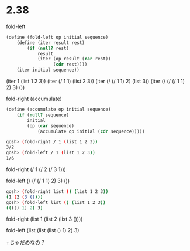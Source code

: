 # 2.38

fold-left

```scheme
(define (fold-left op initial sequence)
    (define (iter result rest)
        (if (null? rest)
            result
            (iter (op result (car rest))
                  (cdr rest))))
    (iter initial sequence))
```

(iter 1 (list 1 2 3))
(iter (/ 1 1) (list 2 3))
(iter (/ (/ 1 1) 2) (list 3))
(iter (/ (/ (/ 1 1) 2) 3) ())

fold-right (accumulate)

```scheme
(define (accumulate op initial sequence)
    (if (null? sequence)
        initial
        (op (car sequence)
            (accumulate op initial (cdr sequence)))))
```

```bash
gosh> (fold-right / 1 (list 1 2 3))
3/2
gosh> (fold-left / 1 (list 1 2 3))
1/6
```

fold-right
(/ 1 (/ 2 (/ 3 1)))

fold-left
(/ (/ (/ 1 1) 2) 3) ())


```bash
gosh> (fold-right list () (list 1 2 3))
(1 (2 (3 ())))
gosh> (fold-left list () (list 1 2 3))
(((() 1) 2) 3)
```

fold-right
(list 1 (list 2 (list 3 ())))

fold-left
(list (list (list () 1) 2) 3)

+じゃだめなの？
